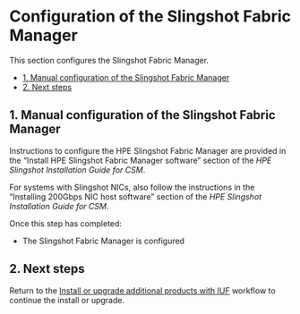 # Configuration of the Slingshot Fabric Manager

This section configures the Slingshot Fabric Manager.

- [1. Manual configuration of the Slingshot Fabric Manager](#1-manual-configuration-of-the-slingshot-fabric-manager)
- [2. Next steps](#2-next-steps)

## 1. Manual configuration of the Slingshot Fabric Manager

Instructions to configure the HPE Slingshot Fabric Manager are provided in the
“Install HPE Slingshot Fabric Manager software” section of the _HPE Slingshot Installation Guide for CSM_.

For systems with Slingshot NICs, also follow the instructions in
the “Installing 200Gbps NIC host software” section of the _HPE Slingshot Installation Guide for CSM_.

Once this step has completed:

- The Slingshot Fabric Manager is configured

## 2. Next steps

Return to the
[Install or upgrade additional products with IUF](install_or_upgrade_additional_products_with_iuf.md)
workflow to continue the install or upgrade.
